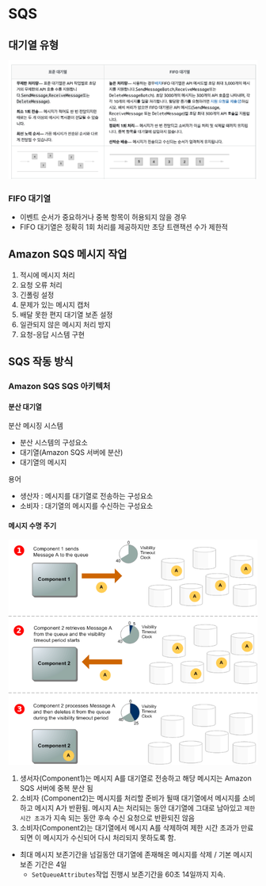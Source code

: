 # SQS

## 대기열 유형

![대기열 유형](/img/sqs_유형.png)

### FIFO 대기열

- 이벤트 순서가 중요하거나 중복 항목이 허용되지 않을 경우
- FIFO 대기열은 정확히 1회 처리를 제공하지만 초당 트랜잭션 수가 제한적

## Amazon SQS 메시지 작업

1. 적시에 메시지 처리
2. 요청 오류 처리
3. 긴폴링 설정
4. 문제가 있는 메시지 캡처
5. 배달 못한 편지 대기열 보존 설정
6. 일관되지 않은 메시지 처리 방지
7. 요청-응답 시스템 구현

## SQS 작동 방식

### Amazon SQS SQS 아키텍처

#### 분산 대기열

분산 메시징 시스템

- 분산 시스템의 구성요소
- 대기열(Amazon SQS 서버에 분산)
- 대기열의 메시지

용어

- 생산자 : 메시지를 대기열로 전송하는 구성요소
- 소비자 : 대기열의 메시지를 수신하는 구성요소

#### 메시지 수명 주기

![메시지 수명 주기](/img/sqs-message-lifecycle-diagram.png)

1. 생서자(Component1)는 메시지 A를 대기열로 전송하고 해당 메시지는 Amazon SQS 서버에 중복 분산 됨
2. 소비자 (Component2)는 메시지를 처리할 준비가 될때 대기열에서 메시지를 소비하고 메시지 A가 반환됨. 메시지 A는 처리되는 동안 대기열에 그대로 남아있고 `제한 시간 초과`가 지속 되는 동안 후속 수신 요청으로 반환되진 않음
3. 소비자(Component2)는 대기열에서 메시지 A를 삭제하여 제한 시간 초과가 만료되면 이 메시지가 수신되어 다시 처리되지 못하도록 함.

- 최대 메시지 보존기간을 넘길동안 대기열에 존재해온 메시지를 삭제 / 기본 메시지 보존 기간은 4일
  - `SetQueueAttributes`작업 진행시 보존기간을 60초 14일까지 지속.
